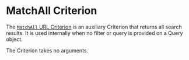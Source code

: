 # MatchAll Criterion

The [`MatchAll` URL Criterion](../../api/php_api/php_api_reference/classes/Ibexa-Contracts-Core-Repository-Values-URL-Query-Criterion-MatchAll.html)
is an auxiliary Criterion that returns all search results.
It is used internally when no filter or query is provided on a Query object.

The Criterion takes no arguments.
